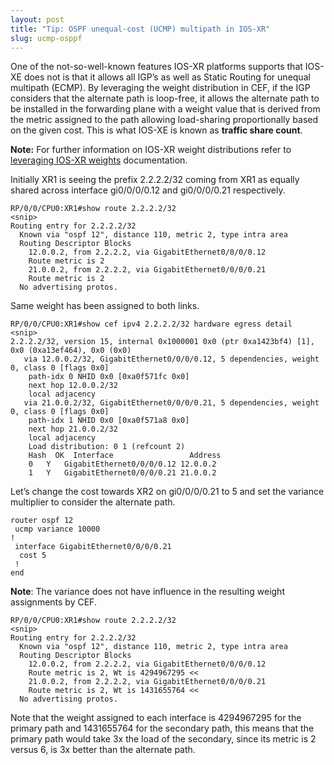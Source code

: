 ```yaml
---
layout: post
title: "Tip: OSPF unequal-cost (UCMP) multipath in IOS-XR" 
slug: ucmp-osppf
---
```

One of the not-so-well-known features IOS-XR platforms supports that IOS-XE does not is that it allows all IGP’s as well as Static Routing for unequal multipath (ECMP). By leveraging the weight distribution in CEF, if the IGP considers that the alternate path is loop-free, it allows the alternate path to be installed in the forwarding plane with a weight value that is derived from the metric assigned to the path allowing load-sharing proportionally based on the given cost. This is what IOS-XE is known as **traffic share count**. 

**Note:** For further information on IOS-XR weight distributions refer to [leveraging IOS-XR weights](https://www.cisco.com/c/en/us/support/docs/ios-nx-os-software/ios-xr-software/213936-understanding-cef-weight-distributions-i.html) documentation.

Initially XR1 is seeing the prefix 2.2.2.2/32 coming from XR1 as equally shared across interface gi0/0/0/0.12 and gi0/0/0/0.21 respectively.


```
RP/0/0/CPU0:XR1#show route 2.2.2.2/32
<snip>
Routing entry for 2.2.2.2/32
  Known via "ospf 12", distance 110, metric 2, type intra area
  Routing Descriptor Blocks
	12.0.0.2, from 2.2.2.2, via GigabitEthernet0/0/0/0.12
  	Route metric is 2
	21.0.0.2, from 2.2.2.2, via GigabitEthernet0/0/0/0.21
  	Route metric is 2
  No advertising protos.
```


Same weight has been assigned to both links.


```
RP/0/0/CPU0:XR1#show cef ipv4 2.2.2.2/32 hardware egress detail
<snip>
2.2.2.2/32, version 15, internal 0x1000001 0x0 (ptr 0xa1423bf4) [1], 0x0 (0xa13ef464), 0x0 (0x0)
   via 12.0.0.2/32, GigabitEthernet0/0/0/0.12, 5 dependencies, weight 0, class 0 [flags 0x0]
	path-idx 0 NHID 0x0 [0xa0f571fc 0x0]
	next hop 12.0.0.2/32
	local adjacency
   via 21.0.0.2/32, GigabitEthernet0/0/0/0.21, 5 dependencies, weight 0, class 0 [flags 0x0]
	path-idx 1 NHID 0x0 [0xa0f571a8 0x0]
	next hop 21.0.0.2/32
	local adjacency
	Load distribution: 0 1 (refcount 2)
	Hash  OK  Interface             	Address
	0 	Y   GigabitEthernet0/0/0/0.12 12.0.0.2  	 
	1 	Y   GigabitEthernet0/0/0/0.21 21.0.0.2  	 
```


Let’s change the cost towards XR2 on gi0/0/0/0.21 to 5 and set the variance multiplier to consider the alternate path.


```
router ospf 12
 ucmp variance 10000
!
 interface GigabitEthernet0/0/0/0.21
  cost 5
 !
end
```


**Note**: The variance does not have influence in the resulting weight assignments by CEF.


```
RP/0/0/CPU0:XR1#show route 2.2.2.2/32   	 
<snip>
Routing entry for 2.2.2.2/32
  Known via "ospf 12", distance 110, metric 2, type intra area
  Routing Descriptor Blocks
	12.0.0.2, from 2.2.2.2, via GigabitEthernet0/0/0/0.12
  	Route metric is 2, Wt is 4294967295 <<
	21.0.0.2, from 2.2.2.2, via GigabitEthernet0/0/0/0.21
  	Route metric is 2, Wt is 1431655764 <<
  No advertising protos.
```

Note that the weight assigned to each interface is 4294967295 for the primary path and 1431655764 for the secondary path, this means that the primary path would take 3x the load of the secondary, since its metric is 2 versus 6, is 3x better than the alternate path.

